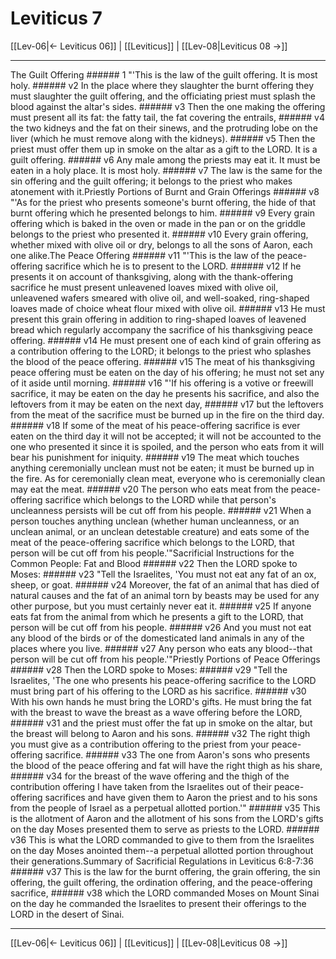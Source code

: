 # Leviticus 7

[[Lev-06|← Leviticus 06]] | [[Leviticus]] | [[Lev-08|Leviticus 08 →]]
***

The Guilt Offering ###### 1 "'This is the law of the guilt offering. It is most holy. ###### v2 In the place where they slaughter the burnt offering they must slaughter the guilt offering, and the officiating priest must splash the blood against the altar's sides. ###### v3 Then the one making the offering must present all its fat: the fatty tail, the fat covering the entrails, ###### v4 the two kidneys and the fat on their sinews, and the protruding lobe on the liver (which he must remove along with the kidneys). ###### v5 Then the priest must offer them up in smoke on the altar as a gift to the LORD. It is a guilt offering. ###### v6 Any male among the priests may eat it. It must be eaten in a holy place. It is most holy. ###### v7 The law is the same for the sin offering and the guilt offering; it belongs to the priest who makes atonement with it.Priestly Portions of Burnt and Grain Offerings ###### v8 "'As for the priest who presents someone's burnt offering, the hide of that burnt offering which he presented belongs to him. ###### v9 Every grain offering which is baked in the oven or made in the pan or on the griddle belongs to the priest who presented it. ###### v10 Every grain offering, whether mixed with olive oil or dry, belongs to all the sons of Aaron, each one alike.The Peace Offering ###### v11 "'This is the law of the peace-offering sacrifice which he is to present to the LORD. ###### v12 If he presents it on account of thanksgiving, along with the thank-offering sacrifice he must present unleavened loaves mixed with olive oil, unleavened wafers smeared with olive oil, and well-soaked, ring-shaped loaves made of choice wheat flour mixed with olive oil. ###### v13 He must present this grain offering in addition to ring-shaped loaves of leavened bread which regularly accompany the sacrifice of his thanksgiving peace offering. ###### v14 He must present one of each kind of grain offering as a contribution offering to the LORD; it belongs to the priest who splashes the blood of the peace offering. ###### v15 The meat of his thanksgiving peace offering must be eaten on the day of his offering; he must not set any of it aside until morning. ###### v16 "'If his offering is a votive or freewill sacrifice, it may be eaten on the day he presents his sacrifice, and also the leftovers from it may be eaten on the next day, ###### v17 but the leftovers from the meat of the sacrifice must be burned up in the fire on the third day. ###### v18 If some of the meat of his peace-offering sacrifice is ever eaten on the third day it will not be accepted; it will not be accounted to the one who presented it since it is spoiled, and the person who eats from it will bear his punishment for iniquity. ###### v19 The meat which touches anything ceremonially unclean must not be eaten; it must be burned up in the fire. As for ceremonially clean meat, everyone who is ceremonially clean may eat the meat. ###### v20 The person who eats meat from the peace-offering sacrifice which belongs to the LORD while that person's uncleanness persists will be cut off from his people. ###### v21 When a person touches anything unclean (whether human uncleanness, or an unclean animal, or an unclean detestable creature) and eats some of the meat of the peace-offering sacrifice which belongs to the LORD, that person will be cut off from his people.'"Sacrificial Instructions for the Common People: Fat and Blood ###### v22 Then the LORD spoke to Moses: ###### v23 "Tell the Israelites, 'You must not eat any fat of an ox, sheep, or goat. ###### v24 Moreover, the fat of an animal that has died of natural causes and the fat of an animal torn by beasts may be used for any other purpose, but you must certainly never eat it. ###### v25 If anyone eats fat from the animal from which he presents a gift to the LORD, that person will be cut off from his people. ###### v26 And you must not eat any blood of the birds or of the domesticated land animals in any of the places where you live. ###### v27 Any person who eats any blood--that person will be cut off from his people.'"Priestly Portions of Peace Offerings ###### v28 Then the LORD spoke to Moses: ###### v29 "Tell the Israelites, 'The one who presents his peace-offering sacrifice to the LORD must bring part of his offering to the LORD as his sacrifice. ###### v30 With his own hands he must bring the LORD's gifts. He must bring the fat with the breast to wave the breast as a wave offering before the LORD, ###### v31 and the priest must offer the fat up in smoke on the altar, but the breast will belong to Aaron and his sons. ###### v32 The right thigh you must give as a contribution offering to the priest from your peace-offering sacrifice. ###### v33 The one from Aaron's sons who presents the blood of the peace offering and fat will have the right thigh as his share, ###### v34 for the breast of the wave offering and the thigh of the contribution offering I have taken from the Israelites out of their peace-offering sacrifices and have given them to Aaron the priest and to his sons from the people of Israel as a perpetual allotted portion.'" ###### v35 This is the allotment of Aaron and the allotment of his sons from the LORD's gifts on the day Moses presented them to serve as priests to the LORD. ###### v36 This is what the LORD commanded to give to them from the Israelites on the day Moses anointed them--a perpetual allotted portion throughout their generations.Summary of Sacrificial Regulations in Leviticus 6:8-7:36 ###### v37 This is the law for the burnt offering, the grain offering, the sin offering, the guilt offering, the ordination offering, and the peace-offering sacrifice, ###### v38 which the LORD commanded Moses on Mount Sinai on the day he commanded the Israelites to present their offerings to the LORD in the desert of Sinai.

***
[[Lev-06|← Leviticus 06]] | [[Leviticus]] | [[Lev-08|Leviticus 08 →]]
